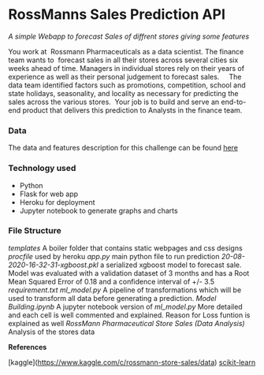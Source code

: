 # RossManns Sales Prediction API
*A simple Webapp to forecast Sales of diffrent stores giving some features*

You work at ​ Rossmann Pharmaceuticals​  as a data scientist. The finance team wants to 
forecast sales in all their stores across several cities six weeks ahead of time. Managers in individual stores rely on their years of experience as well as their personal judgement to forecast sales.  
 
The data team identified factors such as promotions, competition, school and state holidays,
seasonality, and locality as necessary for predicting the sales across the various stores. 
Your job is to build and serve an end-to-end product that delivers this prediction to Analysts in the finance team.  

### Data
The data and features description for this challenge can be found [here](https://www.kaggle.com/c/rossmann-store-sales/data)

### Technology used
<ul>
    <li>Python</li>
    <li>Flask for web app</li> 
    <li>Heroku  for deployment</li> 
    <li>Jupyter notebook to generate graphs and charts</li>
</ul>

### File Structure

*templates*
    A boiler folder that contains static webpages and css designs <br>
*procfile* used by heroku 
*app.py* main python file to run prediction
*20-08-2020-16-32-31-xgboost.pkl* a serialized xgboost model to forecast sale. Model was evaluated with a validation dataset of 3 months and has a Root Mean Squared Error of 0.18 and a confidence interval of +/- 3.5
*requirement.txt*
*ml_model.py* A pipeline of transformations which will be used to transform all data before generating a prediction.
*Model Building.ipynb* A jupyter notebook version of *ml_model.py* More detailed and each cell is well commented and explained. Reason for Loss funtion is explained as well 
*RossMann Pharmaceutical Store Sales (Data Analysis)* Analysis of the stores data


**References**
 
[kaggle]​(​https://www.kaggle.com/c/rossmann-store-sales/data)
[scikit-learn](http://scikit-learn.org/stable/modules/generated/sklearn.ensemble.RandomForestRegressor.html)
 
 